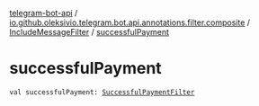 [telegram-bot-api](../../index.md) / [io.github.oleksivio.telegram.bot.api.annotations.filter.composite](../index.md) / [IncludeMessageFilter](index.md) / [successfulPayment](./successful-payment.md)

# successfulPayment

`val successfulPayment: `[`SuccessfulPaymentFilter`](../-successful-payment-filter/index.md)